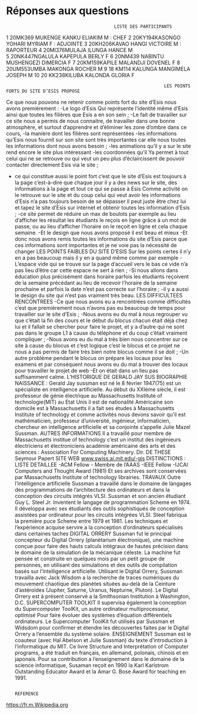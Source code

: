 # Réponses aux questions

                                             LISTE DES PARTICIPANTS
1	20MK369 MUKENGE KANKU ELIAKIM           M : CHEF
2	20KY194KASONGO YOHARI MYRIAM            F : ADJOINTE
3	20KH206KAVAO HANGI VICTOIRE                  M : RAPORTEUR
4	20MI376MULAJA ILUNGA HANCE                  M  
5	20NK447NGALULA KAPEPULA BERLY              F 
6	20NM439 NABINTU MUSHENGEZI DIMERCIA   F
7	20KM159KAPILE MALANDJI DOVENEL             F
8	20UM553UMBA MAKONGA ROCHER               M
9	18 KM114 KALUNGA MANGIMELA JOSEPH    M
10	20 KK238KILUBA KALONDA GLORIA                   F   























                                                                LES POINTS FORTS DU SITE D’ESIS PROPOSE
Ce que nous pouvons ne retenir comme points fort du site d’Esis nous avons premièrement :
-Le logo d’Esis Qui représente l’identité même d’Esis ainsi que toutes les filières que Esis a en son sein ;
-Le fait de travailler sur ce site nous a permis de nous connaitre, de travailler dans une bonne atmosphère, et surtout d’apprendre et d’éliminer les zone d’ombre dans ce cours,
-la manière dont les filières sont représentées
-les informations qu’Esis nous fournit sur son site sont très importantes car elle nous toutes les informations dont nous avons besoin ;
-les animations qu’il y a sur le site rend encore le site plus intéressant
-les coordonnées qu’il Ya permet à tout celui qui ne se retrouve ou qui veut un peu plus d’éclaircissent de pouvoir contacter directement Esis via le site ;
- ce qui constitue aussi le point fort c’est que le site d’Esis est toujours à la page c’est-à-dire que chaque jour il y a des news sur le site, des informations à la page et tout ce qui se passe à Esis 
Comme activité on le retrouve sur le site et du coup celui qui veut avoir les informations d’Esis n’a pas toujours besoin de se dépasser il peut juste être chez lui et tapez le site d’Esis sur internet et obtenir toutes les information d’Esis ;
-ce site permet de réduire un max de boulots par exemple au lieu d’afficher les résultat les étudiants le reçois en ligne grâce à un mot de passe, ou au lieu d’afficher l’horaire on le reçoit en ligne et cela chaque semaine.
-Et le design que nous avons proposé il est beau et mieux
-Et donc nous avons remis toutes les informations du site d’Esis parce que ces informations sont importantes et je ne voie pas la nécessité de changer
                                                             LES POINTS FAIBLES DU SITE D’ESIS
Sur les points certes il n’y en a pas beaucoup mais il y en a quand même comme par exemple
-L’espace vide qui se trouve sur la page d’accueil vers le bas ce vide n’a pas lieu d’être car cette espace ne sert à rien ;
-Si nous allons dans éducation plus précisément dans horaire parfois les étudiants reçoivent de la semaine précédant au lieu de recevoir l’horaire de la semaine prochaine et parfois la date n’est pas correcte sur l’horaire ;
-il y a aussi le design du site qui n’est pas vraiment très beau.
                                                      LES DIFFICULTEES RENCONTREES
-Ce que nous avons eu a rencontrées comme difficultés c’est que premièrement nous n’avons pas eu beaucoup de temps pour travailler sur le site d’Esis ;
-Nous avons eu du mal à nous regrouper vu que c’était la fin des cours et le début du blocus chacun était déjà chez lui et il fallait se chercher pour faire le projet, et y a d’autre qui ne sont pas dans le groupe L1 à cause du téléphone et du coup c’était vraiment compliquer ;
-Nous avons eu du mal à très bien nous concentrer sur ce site à cause du blocus et c’est logique c’est le blocus et ce projet ne nous a pas permis de faire très bien notre blocus comme il se doit ;
-Un autre problème pendant le blocus on prépare les locaux pour les examens et par conséquent nous avons eu du mal à trouver des locaux pour travailler le projet de web
-Et on était dans un lieu pas suffisamment calme.
                                            L’HISTORIQUE DE GERALD JAY SUS
                                               BIOGRAPHIE
NAISSANCE : Gerald Jay sussman est né le 8 février 1947(75) est un spécialiste en intelligence artificielle. Au début du XXIème siècle, il est professeur de génie électrique au Massachusetts Institute of technologie(MIT) au Etat Unis il est de nationalité Américaine son domicile est à Massachusetts il a fait ses études à Massachusetts Institute of technology et comme activités nous devons savoir qu’il est mathématicien, professeur d’université, ingénieur, informaticien, chercheur en intelligence artificielle et sa conjointe s’appelle Julie Mazel Sussman.
                                                  AUTRES INFORMATIONS
Il a travaillé pour membre de Massachusetts institue of technology c’est un institut des ingénieurs électriciens et électroniciens académie américaine des arts et des sciences : Association For Computing Machinery.
                                                              Dir. DE THESE
                                                            Seymour Papert
                                                             SITE WEB
                                                     www.swiss.ai.mit.edu/-gjs
                                                   DISTINCTIONS : LISTE DETAILLEE
                                                              -ACM Fellow
                                                              - Membre de l’AAAS
                                                              -IEEE Fellow
                                                              -IJCAI Computers and Thought Award (1981)
Et ses archives sont conservées par Massachusetts Institute of technology librairies.
                                                               TRAVAUX
Outre l’intelligence artificielle Sussman a travaillé dans le domaine de langages des programmations de l’architecture des ordinateurs et dans la conception des circuits intégrés VLSI.
Sussman et son ancien étudiant Guy L. Steel Jr. Inventent le langage de programmation Scheme en 1974.
Il développa avec ses étudiants des outils sophistiqués de conception assistées par ordinateur pour les circuits intégrées VLSI.
Steel fabriqua la première puce Scheme entre 1979 et 1981. Les techniques et l’expérience acquise servire a la conception d’ordinateurs spécialisés dans certaines taches 
                                                     DIGITAL ORRERY
Sussman fut le principal concepteur du Digital Orrery (planétarium électronique), une machine conçue pour faire des hauts calculs intégraux de hautes précision dans le domaine de la simulation de la mécanique céleste.
La machine fut pensée et construite en quelques mois par un petit groupe de personnes, en utilisant des simulations et des outils de compilation basés sur l’intelligence artificielle.
Utilisant le Digital Orrery, Sussman travailla avec Jack Wisdom a la recherche de traces numériques du mouvement chaotique des planètes situées au-delà de la Ceinture d’astéroïdes (Jupiter, Saturne, Uranus, Nepturne, Pluton).
Le Digital Orrery est à présent conservé a la Smithsonian Institution à Washington, D.C.
                                                    SUPERCOMPUTER TOOLKIT
Il supervisa également la conception du Supercomputer ToolKit, un autre ordinateur multiprocesseur, optimisé
Pour faire évoluer des systèmes d’équation différentiels ordinateurs.
Le Supercomputer ToolKit fut utilisés par Sussman et Widsdom pour confirmer et étendre les découvertes faites par le Digital Orrery a l’ensemble du système solaire.
                                                   ENSEIGNEMENT
Sussman est le coauteur (avec Hal Abelson et Julie Sussman) du texte d’introduction à l’informatique du MIT.
Ce livre Structure and Interprétation of Computer programs, a été traduit en français, en allemand, polonais, chinois et en japonais. Pour sa contribution a l’enseignement dans le domaine de la science informatique, Susaman reçoit en 1990 la Karl Karlstrom Outstanding Educator Award et la Amar G. Bose Award for teaching en 1991.













                                                                         REFERENCE
https://fr.m.Wikipedia.org






                                                                
                                                                          





 
